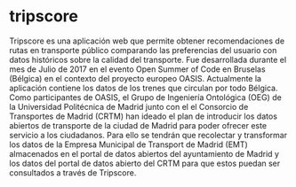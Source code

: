 # tripscore
Tripscore es una aplicación web que permite obtener recomendaciones de rutas en transporte público comparando las preferencias del usuario con datos históricos sobre la calidad del transporte. Fue desarrollada durante el mes de Julio de 2017 en el evento Open Summer of Code en Bruselas (Bélgica) en el contexto del proyecto europeo OASIS.  Actualmente la aplicación contiene los datos de los trenes que circulan por todo Bélgica. Como participantes de OASIS, el Grupo de Ingeniería Ontológica (OEG) de la Universidad Politécnica de Madrid junto con el el Consorcio de Transportes de Madrid (CRTM) han ideado el plan de introducir los datos abiertos de transporte de la ciudad de Madrid para poder ofrecer este servicio a los ciudadanos.  Para ello se tendrán que recolectar y transformar los datos de la Empresa Municipal de Transport de Madrid (EMT) almacenados en el portal de datos abiertos del ayuntamiento de Madrid y los datos del portal de datos abierto del CRTM para que estos puedan ser consultados a través de Tripscore.
